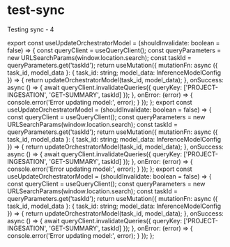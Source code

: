 # test-sync
Testing sync - 4

export const useUpdateOrchestratorModel = (shouldInvalidate: boolean = false) => {
	const queryClient = useQueryClient();
	const queryParameters = new URLSearchParams(window.location.search);
	const taskId = queryParameters.get('taskId');
	return useMutation({
		mutationFn: async ({ task_id, model_data }: { task_id: string; model_data: InferenceModelConfig }) => {
			return updateOrchestratorModel(task_id, model_data);
		},
		onSuccess: async () => {
			await queryClient.invalidateQueries({ queryKey: ['PROJECT-INGESATION', 'GET-SUMMARY', taskId] });
		},
		onError: (error) => {
			console.error('Error updating model:', error);
		}
	});
};
export const useUpdateOrchestratorModel = (shouldInvalidate: boolean = false) => {
	const queryClient = useQueryClient();
	const queryParameters = new URLSearchParams(window.location.search);
	const taskId = queryParameters.get('taskId');
	return useMutation({
		mutationFn: async ({ task_id, model_data }: { task_id: string; model_data: InferenceModelConfig }) => {
			return updateOrchestratorModel(task_id, model_data);
		},
		onSuccess: async () => {
			await queryClient.invalidateQueries({ queryKey: ['PROJECT-INGESATION', 'GET-SUMMARY', taskId] });
		},
		onError: (error) => {
			console.error('Error updating model:', error);
		}
	});
};
export const useUpdateOrchestratorModel = (shouldInvalidate: boolean = false) => {
	const queryClient = useQueryClient();
	const queryParameters = new URLSearchParams(window.location.search);
	const taskId = queryParameters.get('taskId');
	return useMutation({
		mutationFn: async ({ task_id, model_data }: { task_id: string; model_data: InferenceModelConfig }) => {
			return updateOrchestratorModel(task_id, model_data);
		},
		onSuccess: async () => {
			await queryClient.invalidateQueries({ queryKey: ['PROJECT-INGESATION', 'GET-SUMMARY', taskId] });
		},
		onError: (error) => {
			console.error('Error updating model:', error);
		}
	});
};
